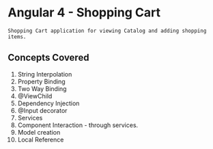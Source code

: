# Angular 4 - Shopping Cart
 
    Shopping Cart application for viewing Catalog and adding shopping items.

## Concepts Covered

   1. String Interpolation
   2. Property Binding
   3. Two Way Binding
   4. @ViewChild
   5. Dependency Injection
   6. @Input decorator
   7. Services
   8. Component Interaction - through services.
   9. Model creation
   10. Local Reference   
